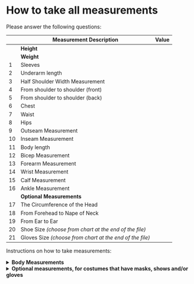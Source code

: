 # How to take all measurements

Please answer the following questions:

|    |  Measurement Description                                       | Value         |
|----|---------------------------------------------------------------|---------------|
|    | **Height**                                                    |               |
|    | **Weight**                                                    |               |
| 1  | Sleeves                                                       |               |
| 2  | Underarm length                                               |               |
| 3  | Half Shoulder Width Measurement                               |               |
| 4  | From shoulder to shoulder (front)                             |               |
| 5  | From shoulder to shoulder (back)                              |               |
| 6  | Chest                                                         |               |
| 7  | Waist                                                         |               |
| 8  | Hips                                                          |               |
| 9  | Outseam Measurement                                           |               |
| 10 | Inseam Measurement                                            |               |
| 11 | Body length                                                   |               |
| 12 | Bicep Measurement                                             |               |
| 13 | Forearm Measurement                                           |               |
| 14 | Wrist Measurement                                             |               |
| 15 | Calf Measurement                                              |               |
| 16 | Ankle Measurement                                             |               |
|    | **Optional Measurements**                                     |               |
| 17 | The Circumference of the Head                                 |               |
| 18 | From Forehead to Nape of Neck                                 |               |
| 19 | From Ear to Ear                                               |               |
| 20 | Shoe Size *(choose from chart at the end of the file)*        |               |
| 21 | Gloves Size *(choose from chart at the end of the file)*      |               |


Instructions on how to take measurements:

<details>
<summary><strong>Body Measurements</strong></summary>

![Vot takiya pirogi](images/How-to-take-measuremnts-all_page-0002.jpg)

![Vot takiya pirogi](images/How-to-take-measuremnts-all_page-0003.jpg)

![Vot takiya pirogi](images/How-to-take-measuremnts-all_page-0004.jpg)

![Vot takiya pirogi](images/How-to-take-measuremnts-all_page-0005.jpg)

</details>

<details>
<summary><strong>Optional measurements, for costumes that have masks, shows and/or gloves</strong></summary>

![Vot takiya pirogi](images/How-to-take-measuremnts-all_page-0006.jpg)

![Vot takiya pirogi](images/How-to-take-measuremnts-all_page-0007.jpg)

![Vot takiya pirogi](images/How-to-take-measuremnts-all_page-0008.jpg)

</details>
